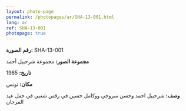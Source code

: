 ```yaml
---
layout: photo-page
permalink: /photopages/ar/SHA-13-001.html
lang: ar
ref: SHA-13-001
photopage: true
---
```


**رقم الصورة:** SHA-13-001

**مجموعة الصور:** مجموعة شرحبيل أحمد

**تاريخ:** 1965

**مكان:** تونس

**وصف:** شرحبيل احمد وحسن سروجي ووكامل حسين في رقص شعبي في حفل عيد المرجان

